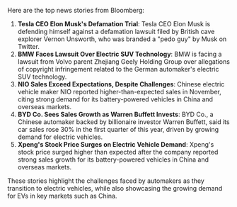 Here are the top news stories from Bloomberg:

1. **Tesla CEO Elon Musk's Defamation Trial**: Tesla CEO Elon Musk is defending himself against a defamation lawsuit filed by British cave explorer Vernon Unsworth, who was branded a "pedo guy" by Musk on Twitter.
2. **BMW Faces Lawsuit Over Electric SUV Technology**: BMW is facing a lawsuit from Volvo parent Zhejiang Geely Holding Group over allegations of copyright infringement related to the German automaker's electric SUV technology.
3. **NIO Sales Exceed Expectations, Despite Challenges**: Chinese electric vehicle maker NIO reported higher-than-expected sales in November, citing strong demand for its battery-powered vehicles in China and overseas markets.
4. **BYD Co. Sees Sales Growth as Warren Buffett Invests**: BYD Co., a Chinese automaker backed by billionaire investor Warren Buffett, said its car sales rose 30% in the first quarter of this year, driven by growing demand for electric vehicles.
5. **Xpeng's Stock Price Surges on Electric Vehicle Demand**: Xpeng's stock price surged higher than expected after the company reported strong sales growth for its battery-powered vehicles in China and overseas markets.

These stories highlight the challenges faced by automakers as they transition to electric vehicles, while also showcasing the growing demand for EVs in key markets such as China.